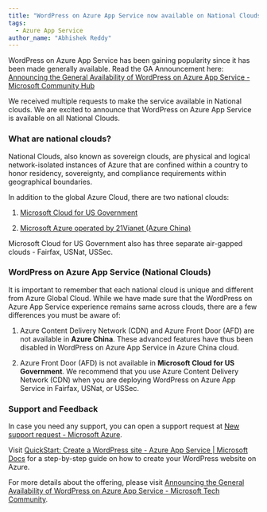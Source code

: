 ```yaml
---
title: "WordPress on Azure App Service now available on National Clouds"
tags: 
  - Azure App Service
author_name: "Abhishek Reddy"
---
```

WordPress on Azure App Service has been gaining popularity since it has been made generally available. Read the GA Announcement here: [Announcing the General Availability of WordPress on Azure App Service - Microsoft Community Hub](https://techcommunity.microsoft.com/t5/apps-on-azure-blog/announcing-the-general-availability-of-wordpress-on-azure-app/ba-p/3593481)

We received multiple requests to make the service available in National clouds. We are excited to announce that WordPress on Azure App Service is available on all National Clouds.

### What are national clouds? ###

National Clouds, also known as sovereign clouds, are physical and logical network-isolated instances of Azure that are confined within a country to honor residency, sovereignty, and compliance requirements within geographical boundaries.

In addition to the global Azure Cloud, there are two national clouds:

1. [Microsoft Cloud for US Government](https://portal.azure.us/)

2. [Microsoft Azure operated by 21Vianet (Azure China)](https://portal.azure.cn/)

Microsoft Cloud for US Government also has three separate air-gapped clouds - Fairfax, USNat, USSec.

### WordPress on Azure App Service (National Clouds) ###

It is important to remember that each national cloud is unique and different from Azure Global Cloud. While we have made sure that the WordPress on Azure App Service experience remains same across clouds, there are a few differences you must be aware of:

1. Azure Content Delivery Network (CDN) and Azure Front Door (AFD) are not available in **Azure China**. These advanced features have thus been disabled in WordPress on Azure App Service in Azure China cloud.

2. Azure Front Door (AFD) is not available in **Microsoft Cloud for US Government**. We recommend that you use Azure Content Delivery Network (CDN) when you are deploying WordPress on Azure App Service in Fairfax, USNat, or USSec.

### Support and Feedback ###

In case you need any support, you can open a support request at [New support request - Microsoft Azure](https://ms.portal.azure.com/#view/Microsoft_Azure_Support/NewSupportRequestV3Blade).

Visit [QuickStart: Create a WordPress site - Azure App Service \| Microsoft Docs](https://docs.microsoft.com/en-us/azure/app-service/quickstart-wordpress) for a step-by-step guide on how to create your WordPress website on Azure.

For more details about the offering, please visit [Announcing the General Availability of WordPress on Azure App Service - Microsoft Tech Community](https://techcommunity.microsoft.com/t5/apps-on-azure-blog/announcing-the-general-availability-of-wordpress-on-azure-app/ba-p/3593481).
